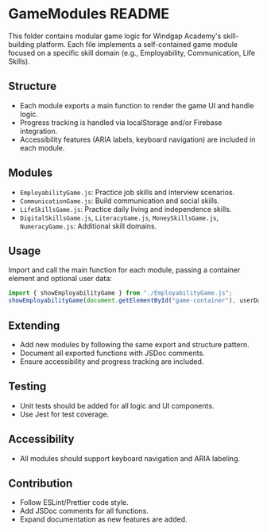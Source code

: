 # GameModules README

This folder contains modular game logic for Windgap Academy's skill-building platform. Each file implements a self-contained game module focused on a specific skill domain (e.g., Employability, Communication, Life Skills).

## Structure

- Each module exports a main function to render the game UI and handle logic.
- Progress tracking is handled via localStorage and/or Firebase integration.
- Accessibility features (ARIA labels, keyboard navigation) are included in each module.

## Modules

- `EmployabilityGame.js`: Practice job skills and interview scenarios.
- `CommunicationGame.js`: Build communication and social skills.
- `LifeSkillsGame.js`: Practice daily living and independence skills.
- `DigitalSkillsGame.js`, `LiteracyGame.js`, `MoneySkillsGame.js`, `NumeracyGame.js`: Additional skill domains.

## Usage

Import and call the main function for each module, passing a container element and optional user data:

```js
import { showEmployabilityGame } from "./EmployabilityGame.js";
showEmployabilityGame(document.getElementById("game-container"), userData);
```

## Extending

- Add new modules by following the same export and structure pattern.
- Document all exported functions with JSDoc comments.
- Ensure accessibility and progress tracking are included.

## Testing

- Unit tests should be added for all logic and UI components.
- Use Jest for test coverage.

## Accessibility

- All modules should support keyboard navigation and ARIA labeling.

## Contribution

- Follow ESLint/Prettier code style.
- Add JSDoc comments for all functions.
- Expand documentation as new features are added.
